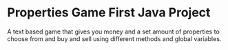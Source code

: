 # Properties Game First Java Project

A text based game that gives you money and a set amount of properties 
to choose from and buy and sell using different methods and global variables.

